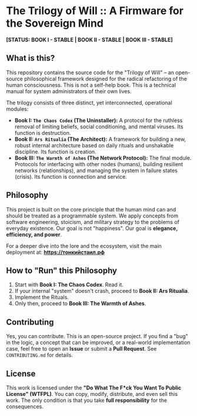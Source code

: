 # The Trilogy of Will :: A Firmware for the Sovereign Mind

**[STATUS: BOOK I - STABLE | BOOK II - STABLE | BOOK III - STABLE]**

## What is this?

This repository contains the source code for the "Trilogy of Will" – an open-source philosophical framework designed for the radical refactoring of the human consciousness. This is not a self-help book. This is a technical manual for system administrators of their own lives.

The trilogy consists of three distinct, yet interconnected, operational modules:

*   **Book I: `The Chaos Codex` (The Uninstaller):** A protocol for the ruthless removal of limiting beliefs, social conditioning, and mental viruses. Its function is destruction.
*   **Book II: `Ars Ritualia` (The Architect):** A framework for building a new, robust internal architecture based on daily rituals and unshakable discipline. Its function is creation.
*   **Book III: `The Warmth of Ashes` (The Network Protocol):** The final module. Protocols for interfacing with other nodes (humans), building resilient networks (relationships), and managing the system in failure states (crisis). Its function is connection and service.

## Philosophy

This project is built on the core principle that the human mind can and should be treated as a programmable system. We apply concepts from software engineering, stoicism, and military strategy to the problems of everyday existence.
Our goal is not "happiness". Our goal is **elegance, efficiency, and power**.

For a deeper dive into the lore and the ecosystem, visit the main deployment at: **https://тонкийстаил.рф**

## How to "Run" this Philosophy

1.  Start with **Book I: The Chaos Codex**. Read it.
2.  If your internal "system" doesn't crash, proceed to **Book II: Ars Ritualia**.
3.  Implement the Rituals.
4.  Only then, proceed to **Book III: The Warmth of Ashes**.

## Contributing

Yes, you can contribute. This is an open-source project. If you find a "bug" in the logic, a concept that can be improved, or a real-world implementation case, feel free to open an **Issue** or submit a **Pull Request**. See `CONTRIBUTING.md` for details.

## License

This work is licensed under the **"Do What The F*ck You Want To Public License" (WTFPL)**. You can copy, modify, distribute, and even sell this work. The only condition is that you take **full responsibility** for the consequences.
